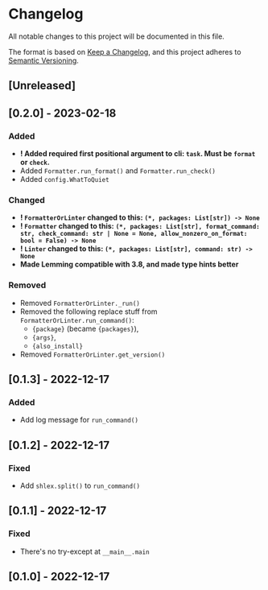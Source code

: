 # Changelog

All notable changes to this project will be documented in this file.

The format is based on [Keep a Changelog](https://keepachangelog.com/en/1.0.0/), and this project adheres to [Semantic Versioning](https://semver.org/spec/v2.0.0.html).

## [Unreleased]

## [0.2.0] - 2023-02-18

### Added

- **! Added required first positional argument to cli: `task`. Must be `format` or `check`.**
- Added `Formatter.run_format()` and `Formatter.run_check()`
- Added `config.WhatToQuiet`

### Changed

- **! `FormatterOrLinter` changed to this: `(*, packages: List[str]) -> None`**
- **! `Formatter` changed to this: `(*, packages: List[str], format_command: str, check_command: str | None = None, allow_nonzero_on_format: bool = False) -> None`**
- **! `Linter` changed to this: `(*, packages: List[str], command: str) -> None`**
- **Made Lemming compatible with 3.8, and made type hints better**

### Removed

- Removed `FormatterOrLinter._run()`
- Removed the following replace stuff from `FormatterOrLinter.run_command()`:
  - `{package}` (became `{packages}`),
  - `{args}`,
  - `{also_install}`
- Removed `FormatterOrLinter.get_version()`

## [0.1.3] - 2022-12-17

### Added

- Add log message for `run_command()`

## [0.1.2] - 2022-12-17

### Fixed

- Add `shlex.split()` to `run_command()`

## [0.1.1] - 2022-12-17

### Fixed

- There's no try-except at `__main__.main`

## [0.1.0] - 2022-12-17
